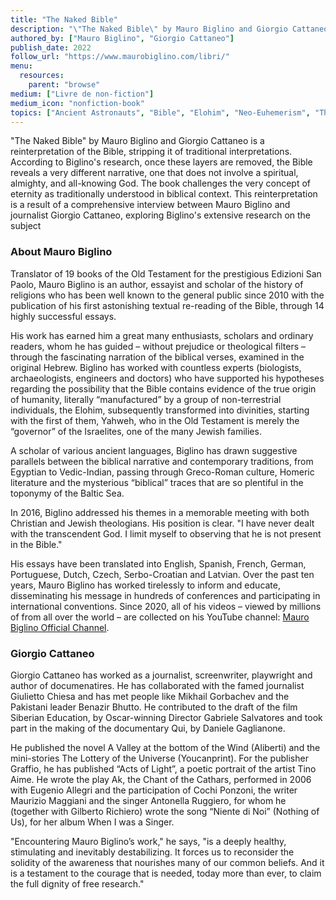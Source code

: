 ```yaml
---
title: "The Naked Bible"
description: "\"The Naked Bible\" by Mauro Biglino and Giorgio Cattaneo is a reinterpretation of the Bible, stripping it of traditional interpretations. According to Biglino's research, once these layers are removed, the Bible reveals a very different narrative, one that does not involve a spiritual, almighty, and all-knowing God. The book challenges the very concept of eternity as traditionally understood in biblical context. This reinterpretation is a result of a comprehensive interview between Mauro Biglino and journalist Giorgio Cattaneo, exploring Biglino's extensive research on the subject​"
authored_by: ["Mauro Biglino", "Giorgio Cattaneo"]
publish_date: 2022
follow_url: "https://www.maurobiglino.com/libri/"
menu:
  resources:
    parent: "browse"
medium: ["Livre de non-fiction"]
medium_icon: "nonfiction-book"
topics: ["Ancient Astronauts", "Bible", "Elohim", "Neo-Euhemerism", "Theology"]
---
```


"The Naked Bible" by Mauro Biglino and Giorgio Cattaneo is a reinterpretation of the Bible, stripping it of traditional interpretations. According to Biglino's research, once these layers are removed, the Bible reveals a very different narrative, one that does not involve a spiritual, almighty, and all-knowing God. The book challenges the very concept of eternity as traditionally understood in biblical context. This reinterpretation is a result of a comprehensive interview between Mauro Biglino and journalist Giorgio Cattaneo, exploring Biglino's extensive research on the subject​

### About Mauro Biglino

Translator of 19 books of the Old Testament for the prestigious Edizioni San Paolo, Mauro Biglino is an author, essayist and scholar of the history of religions who has been well known to the general public since 2010 with the publication of his first astonishing textual re-reading of the Bible, through 14 highly successful essays.

His work has earned him a great many enthusiasts, scholars and ordinary readers, whom he has guided – without prejudice or theological filters – through the fascinating narration of the biblical verses, examined in the original Hebrew. Biglino has worked with countless experts (biologists, archaeologists, engineers and doctors) who have supported his hypotheses regarding the possibility that the Bible contains evidence of the true origin of humanity, literally “manufactured” by a group of non-terrestrial individuals, the Elohim, subsequently transformed into divinities, starting with the first of them, Yahweh, who in the Old Testament is merely the “governor” of the Israelites, one of the many Jewish families.

A scholar of various ancient languages, Biglino has drawn suggestive parallels between the biblical narrative and contemporary traditions, from Egyptian to Vedic-Indian, passing through Greco-Roman culture, Homeric literature and the mysterious “biblical” traces that are so plentiful in the toponymy of the Baltic Sea.

In 2016, Biglino addressed his themes in a memorable meeting with both Christian and Jewish theologians. His position is clear. "I have never dealt with the transcendent God. I limit myself to observing that he is not present in the Bible."

His essays have been translated into English, Spanish, French, German, Portuguese, Dutch, Czech, Serbo-Croatian and Latvian. Over the past ten years, Mauro Biglino has worked tirelessly to inform and educate, disseminating his message in hundreds of conferences and participating in international conventions. Since 2020, all of his videos – viewed by millions of from all over the world – are collected on his YouTube channel: [Mauro Biglino Official Channel](https://www.youtube.com/@MauroBiglinoOfficialChannel).

### Giorgio Cattaneo

Giorgio Cattaneo has worked as a journalist, screenwriter, playwright and author of documenatires. He has collaborated with the famed journalist Giulietto Chiesa and has met people like Mikhail Gorbachev and the Pakistani leader Benazir Bhutto. He contributed to the draft of the film Siberian Education, by Oscar-winning Director Gabriele Salvatores and took part in the making of the documentary Qui, by
Daniele Gaglianone.

He published the novel A Valley at the bottom of the Wind (Aliberti) and the mini-stories The Lottery of the Universe (Youcanprint). For the publisher Graffio, he has published “Acts of Light”, a poetic portrait of the artist Tino Aime. He wrote the play Ak, the Chant of the Cathars, performed in 2006 with Eugenio Allegri and the participation of Cochi Ponzoni, the writer Maurizio Maggiani and the singer Antonella Ruggiero, for whom he (together with Gilberto Richiero) wrote the song “Niente di Noi” (Nothing of Us), for her album When I was a Singer.

"Encountering Mauro Biglino’s work," he says, "is a deeply healthy, stimulating and inevitably destabilizing. It forces us to reconsider the solidity of the awareness that nourishes many of our common beliefs. And it is a testament to the courage that is needed, today more than ever, to claim the full dignity of free research."
